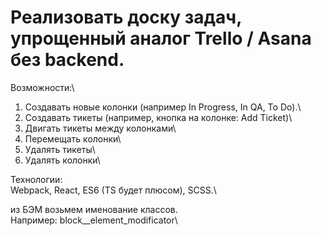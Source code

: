 # Реализовать доску задач, упрощенный аналог Trello / Asana без backend.

Возможности:\
1. Создавать новые колонки (например In Progress, In QA, To Do).\
2. Создавать тикеты (например, кнопка на колонке: Add Ticket)\
3. Двигать тикеты между колонками\
4. Перемещать колонки\
5. Удалять тикеты\
6. Удалять колонки\

Технологии:\
Webpack, React, ES6 (TS будет плюсом), SCSS.\

из БЭМ возьмем именование классов.\
Например: block__element_modificator\
